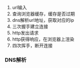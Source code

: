 1. url输入
2. 查询浏览器缓存，缓存是否过期
3. dns解析url地址，获取对应的ip
4. 三次握手建立连接
5. http发出请求
6. http获得响应，在浏览器上渲染
7. 四次挥手，断开连接

### DNS解析